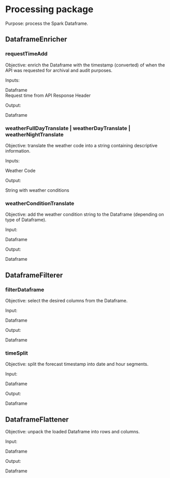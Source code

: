 # Processing package

Purpose: process the Spark Dataframe.

## DataframeEnricher

### requestTimeAdd

Objective: enrich the Dataframe with the timestamp (converted) of when the API was requested for archival and audit purposes.  

Inputs:  

Dataframe  
Request time from API Response Header

Output:  

Dataframe

### weatherFullDayTranslate | weatherDayTranslate | weatherNightTranslate

Objective: translate the weather code into a string containing descriptive information.  

Inputs:  

Weather Code

Output:  

String with weather conditions

### weatherConditionTranslate  

Objective: add the weather condition string to the Dataframe (depending on type of Dataframe).

Input:  

Dataframe  

Output:  

Dataframe

## DataframeFilterer

### filterDataframe

Objective: select the desired columns from the Dataframe.

Input:  

Dataframe  

Output:  

Dataframe

### timeSplit

Objective: split the forecast timestamp into date and hour segments.

Input:  

Dataframe  

Output:  

Dataframe

## DataframeFlattener

Objective: unpack the loaded Dataframe into rows and columns.  

Input:  

Dataframe  

Output:  

Dataframe  
